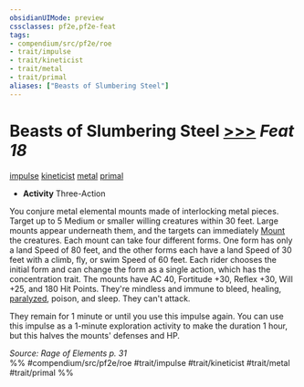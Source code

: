 ```yaml
---
obsidianUIMode: preview
cssclasses: pf2e,pf2e-feat
tags:
- compendium/src/pf2e/roe
- trait/impulse
- trait/kineticist
- trait/metal
- trait/primal
aliases: ["Beasts of Slumbering Steel"]
---
```

# Beasts of Slumbering Steel  [>>>](rules/core-rulebook/chapter-9-playing-the-game.md#Actions "Three-Action") *Feat 18*  
[impulse](rules/traits/impulse-roe.md "Impulse Action & Ability Trait")  [kineticist](rules/traits/kineticist-roe.md "Kineticist Class Trait")  [metal](rules/traits/metal-roe.md "Metal Energy & Element Trait")  [primal](rules/traits/primal.md "Primal Tradition Trait")  

- **Activity** Three-Action

You conjure metal elemental mounts made of interlocking metal pieces. Target up to 5 Medium or smaller willing creatures within 30 feet. Large mounts appear underneath them, and the targets can immediately [Mount](rules/actions/mount.md) the creatures. Each mount can take four different forms. One form has only a land Speed of 80 feet, and the other forms each have a land Speed of 30 feet with a climb, fly, or swim Speed of 60 feet. Each rider chooses the initial form and can change the form as a single action, which has the concentration trait. The mounts have AC 40, Fortitude +30, Reflex +30, Will +25, and 180 Hit Points. They're mindless and immune to bleed, healing, [paralyzed](rules/conditions.md#Paralyzed), poison, and sleep. They can't attack.

They remain for 1 minute or until you use this impulse again. You can use this impulse as a 1-minute exploration activity to make the duration 1 hour, but this halves the mounts' defenses and HP.

*Source: Rage of Elements p. 31*  
%% #compendium/src/pf2e/roe #trait/impulse #trait/kineticist #trait/metal #trait/primal %%